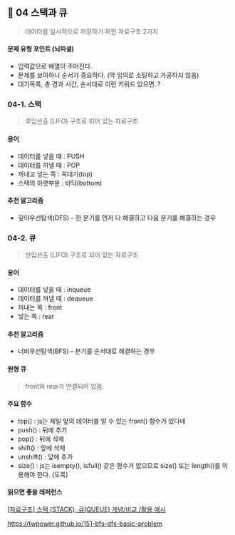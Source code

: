##  🍡 04 스택과 큐

> 데이터를 일시적으로 저장하기 위한 자료구조 2가지



#### 문제 유형 포인트 (뇌피셜)

- 입력값으로 배열이 주어진다.
- 문제를 보아하니 순서가 중요하다. (막 임의로 소팅하고 가공하지 않음)
- 대기목록, 총 경과 시간, 순서대로 이런 키워드 있으면..?



### 04-1. 스택

> 후입선출 (LIFO) 구조로 되어 있는 자료구조



#### 용어

- 데이터를 넣을 때 : PUSH
- 데이터를 꺼낼 때 : POP
- 꺼내고 넣는 쪽 : 꼭대기(top)
- 스택의 아랫부분 : 바닥(bottom)



#### 추천 알고리즘

- 깊이우선탐색(DFS) - 한 분기를 먼저 다 해결하고 다음 분기를 해결하는 경우



### 04-2. 큐

> 선입선출 (LIFO) 구조로 되어 있는 자료구조

#### 용어

- 데이터를 넣을 때 : inqueue
- 데이터를 꺼낼 때 : dequeue
- 꺼내는 쪽 : front
- 넣는 쪽 : rear



#### 추천 알고리즘

- 너비우선탐색(BFS) - 분기를 순서대로 해결하는 경우



#### 원형 큐

> front와 rear가 연결되어 있음.



#### 주요 함수

- top() : js는 제일 앞의 데이터를 알 수 있는 front() 함수가 있다네
- push() : 뒤에 추가
- pop() : 뒤에 삭제
- shift() : 앞에 삭제
- unshift() : 앞에 추가
- size() : js는 isempty(), isfull() 같은 함수가 없으므로 size() 또는 length()를 이용해야 한다. (도륵)



#### 읽으면 좋을 레퍼런스

[[자료구조] 스택 (STACK), 큐(QUEUE) 개념/비교 /활용 예시](https://devuna.tistory.com/22)

https://twpower.github.io/151-bfs-dfs-basic-problem